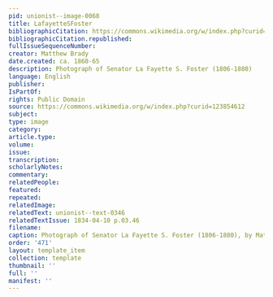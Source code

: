 ```yaml
---
pid: unionist--image-0068
title: LafayetteSFoster
bibliographicCitation: https://commons.wikimedia.org/w/index.php?curid=123854612
bibliographicCitation.republished: 
fullIssueSequenceNumber: 
creator: Matthew Brady
date.created: ca. 1860-65
description: Photograph of Senator La Fayette S. Foster (1806-1880)
language: English
publisher: 
IsPartOf: 
rights: Public Domain
source: https://commons.wikimedia.org/w/index.php?curid=123854612
subject: 
type: image
category: 
article.type: 
volume: 
issue: 
transcription: 
scholarlyNotes: 
commentary: 
relatedPeople: 
featured: 
repeated: 
relatedImage: 
relatedText: unionist--text-0346
relatedTextIssue: 1834-04-10 p.03.46
filename: 
caption: Photograph of Senator La Fayette S. Foster (1806-1880), by Matthew Brady
order: '471'
layout: template_item
collection: template
thumbnail: ''
full: ''
manifest: ''
---
```

